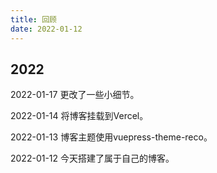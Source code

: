 ```yaml
---
title: 回顾
date: 2022-01-12
---
```


## 2022
2022-01-17	更改了一些小细节。

2022-01-14	将博客挂载到Vercel。

2022-01-13	博客主题使用vuepress-theme-reco。

2022-01-12	今天搭建了属于自己的博客。